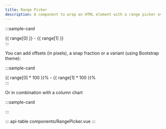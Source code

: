 ```yaml
---
title: Range Picker
description: A component to wrap an HTML element with a range picker overlay.
---
```


:::sample-card
<div class="bg-light p-5">
  <range-picker v-model="range">
    <div class="bg-white p-3 text-center text-uppercase">
      <b-badge>{{ range[0] }}</b-badge> - <b-badge>{{ range[1] }}</b-badge>
    </div>
  </range-picker>
</div>
:::

You can add offsets (in pixels), a snap fraction or a variant (using Bootstrap theme):

:::sample-card
<div class="bg-light p-5">
  <range-picker v-model="range" :start-offset=30 :end-offset=30 :snap=.1 :precision=2 variant="info" hover rounded>
    <div class="bg-white p-3 text-center text-uppercase">
      <b-badge>{{ range[0] * 100 }}%</b-badge> - <b-badge>{{ range[1] * 100 }}%</b-badge>
    </div>
  </range-picker>
</div>
:::

Or in combination with a column chart

:::sample-card
<div class="bg-light p-5">
  <range-picker :snap="1 / dataPerYear.length" variant="dark" v-model="rangeYears" class="py-2">
    <column-chart :bar-padding=0 :highlights="higlightedYears" :data="higlightedDataPerYear" :fixed-height="200" no-y-axis no-tooltips />
  </range-picker>
</div>
:::

::: api-table components/RangePicker.vue :::

<script>
import { range } from 'lodash'

export default {
  data() {
    return {
      range: [.2, .8],
      rangeYears: [0, 1 / 5],
      dataPerYear: [
        { 
          date: 2018,
          value: 120
        },
        { 
          date: 2019,
          value: 100
        },
        { 
          date: 2020,
          value: 80
        },
        { 
          date: 2021,
          value: 110
        },
        { 
          date: 2022,
          value: 130
        }
      ]
    }
  },
  computed: {
    rangeStartYear() {
      const start = this.rangeYears[0]
      return this.dataPerYear[Math.ceil(start * (this.dataPerYear.length - 1))].date
    },
    rangeEndYear() {
      const end = this.rangeYears[1]
      return this.dataPerYear[Math.floor(end * (this.dataPerYear.length - 1))].date
    },
    higlightedYears() {
      return range(this.rangeStartYear, this.rangeEndYear + 1)
    },
    higlightedDataPerYear() {
      return this.dataPerYear.map(d => {
        const highlight = this.higlightedYears.includes(d.date)
        return { ...d, highlight }
      })
    }
  }
}
</script>